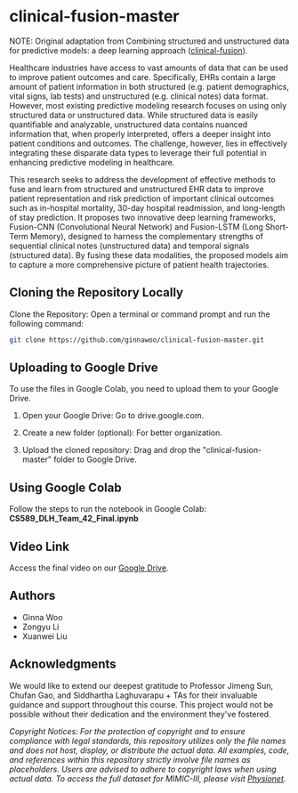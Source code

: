 # clinical-fusion-master

NOTE: Original adaptation from Combining structured and unstructured data for predictive models: a deep learning approach ([clinical-fusion](https://github.com/onlyzdd/clinical-fusion)).

Healthcare industries have access to vast amounts of data that can be used to improve patient outcomes and care. Specifically, EHRs contain a large amount of patient information in both structured (e.g. patient demographics, vital signs, lab tests) and unstructured (e.g. clinical notes) data format. However, most existing predictive modeling research focuses on using only structured data or unstructured data. While structured data is easily quantifiable and analyzable, unstructured data contains nuanced information that, when properly interpreted, offers a deeper insight into patient conditions and outcomes. The challenge, however, lies in effectively integrating these disparate data types to leverage their full potential in enhancing predictive modeling in healthcare.

This research seeks to address the development of effective methods to fuse and learn from structured and unstructured EHR data to improve patient representation and risk prediction of important clinical outcomes such as in-hospital mortality, 30-day hospital readmission, and long-length of stay prediction. It proposes two innovative deep learning frameworks, Fusion-CNN (Convolutional Neural Network) and Fusion-LSTM (Long Short-Term Memory), designed to harness the complementary strengths of sequential clinical notes (unstructured data) and temporal signals (structured data). By fusing these data modalities, the proposed models aim to capture a more comprehensive picture of patient health trajectories.

## Cloning the Repository Locally

Clone the Repository:
Open a terminal or command prompt and run the following command:

```bash
git clone https://github.com/ginnawoo/clinical-fusion-master.git
```
## Uploading to Google Drive
To use the files in Google Colab, you need to upload them to your Google Drive.

1. Open your Google Drive: Go to drive.google.com.

2. Create a new folder (optional): For better organization.

3. Upload the cloned repository: Drag and drop the "clinical-fusion-master" folder to Google Drive.

## Using Google Colab
Follow the steps to run the notebook in Google Colab: **CS589_DLH_Team_42_Final.ipynb**

## Video Link
Access the final video on our [Google Drive](https://drive.google.com/file/d/1BVIy6CsBgDwwZGVncorLIWvREpODn_1L/view?usp=sharing).

## Authors
- Ginna Woo
- Zongyu Li
- Xuanwei Liu

## Acknowledgments
We would like to extend our deepest gratitude to Professor Jimeng Sun, Chufan Gao, and Siddhartha Laghuvarapu + TAs for their invaluable guidance and support throughout this course. This project would not be possible without their dedication and the environment they've fostered.

*Copyright Notices: For the protection of copyright and to ensure compliance with legal standards, this repository utilizes only the file names and does not host, display, or distribute the actual data. All examples, code, and references within this repository strictly involve file names as placeholders. Users are advised to adhere to copyright laws when using actual data. To access the full dataset for MIMIC-III, please visit [Physionet](https://physionet.org/).*
